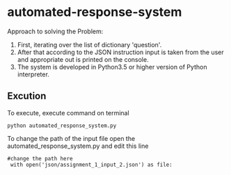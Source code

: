 # automated-response-system
Approach to solving the Problem:
1. First, iterating over the list of dictionary 'question'.
2. After that according to the JSON instruction input is taken from the user and appropriate out is printed on the console.
3. The system is developed in Python3.5 or higher version of Python interpreter.

## Excution
To execute, execute command on terminal
```
python automated_response_system.py  
```

To change the path of the input file open the automated_response_system.py and edit this line
```
#change the path here
 with open('json/assignment_1_input_2.json') as file:
```
